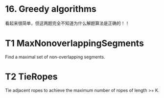 # 16. Greedy algorithms

看起来很简单，但这两题完全不知道为什么解题算法是正确的！！


# T1  MaxNonoverlappingSegments  
Find a maximal set of non-overlapping segments.




# T2 TieRopes
Tie adjacent ropes to achieve the maximum number of ropes of length >= K.




